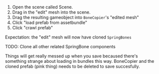 1. Open the scene called Scene.
2. Drag in the "edit" mesh into the scene.
3. Drag the resulting gameobject into `BoneCopier`'s  "edited mesh"
4. Click "load prefab from assetbundle"
5. Click "crawl prefab"

Expectation:
the "edit" mesh will now have cloned `SpringBones`

TODO: Clone all other related SpringBone components

Things will get really messed up when you save becaused there's something strange about loading in bundles this way. BoneCopier and the cloned prefab (pink thing) needs to be deleted to save succesfully.
